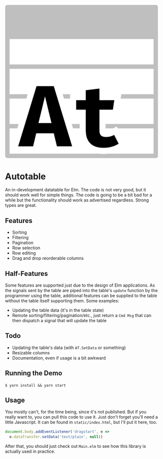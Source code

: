 ![](logo.svg)

# Autotable

An in-development datatable for Elm. The code is not very good, but it should
work well for simple things. The code is going to be a bit bad for a while but
the functionality should work as advertised regardless. Strong types are great.

## Features

* Sorting
* Filtering
* Pagination
* Row selection
* Row editing
* Drag and drop reorderable columns

## Half-Features

Some features are supported just due to the design of Elm applications. As the
signals sent by the table are piped into the table's `update` function by the
programmer using the table, additional features can be supplied to the table
without the table itself supporting them. Some examples:

* Updating the table data (it's in the table state)
* Remote sorting/filtering/pagination/etc., just return a `Cmd Msg` that can
  then dispatch a signal that will update the table

## Todo

* Updating the table's data (with `AT.SetData` or something)
* Resizable columns
* Documentation, even if usage is a bit awkward

## Running the Demo

`$ yarn install && yarn start`

## Usage

You mostly can't, for the time being, since it's not published. But if you
really want to, you can pull this code to use it. Just don't forget you'll need
a little Javascript. It can be found in `static/index.html`, but I'll put it
here, too.

```js
document.body.addEventListener('dragstart', e =>
  e.dataTransfer.setData('text/plain', null))
```

After that, you should just check out `Main.elm` to see how this library is
actually used in practice.
